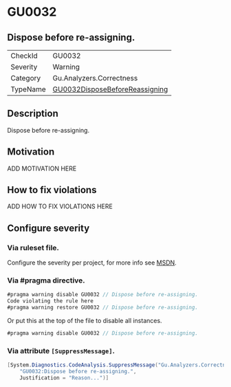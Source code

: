 # GU0032
## Dispose before re-assigning.

<!-- start generated table -->
<table>
<tr>
  <td>CheckId</td>
  <td>GU0032</td>
</tr>
<tr>
  <td>Severity</td>
  <td>Warning</td>
</tr>
<tr>
  <td>Category</td>
  <td>Gu.Analyzers.Correctness</td>
</tr>
<tr>
  <td>TypeName</td>
  <td><a href="https://github.com/JohanLarsson/Gu.Analyzers/blob/master/Gu.Analyzers.Analyzers/GU0032DisposeBeforeReassigning.cs">GU0032DisposeBeforeReassigning</a></td>
</tr>
</table>
<!-- end generated table -->

## Description

Dispose before re-assigning.

## Motivation

ADD MOTIVATION HERE

## How to fix violations

ADD HOW TO FIX VIOLATIONS HERE

<!-- start generated config severity -->
## Configure severity

### Via ruleset file.

Configure the severity per project, for more info see [MSDN](https://msdn.microsoft.com/en-us/library/dd264949.aspx).

### Via #pragma directive.
```C#
#pragma warning disable GU0032 // Dispose before re-assigning.
Code violating the rule here
#pragma warning restore GU0032 // Dispose before re-assigning.
```

Or put this at the top of the file to disable all instances.
```C#
#pragma warning disable GU0032 // Dispose before re-assigning.
```

### Via attribute `[SuppressMessage]`.

```C#
[System.Diagnostics.CodeAnalysis.SuppressMessage("Gu.Analyzers.Correctness", 
    "GU0032:Dispose before re-assigning.", 
    Justification = "Reason...")]
```
<!-- end generated config severity -->